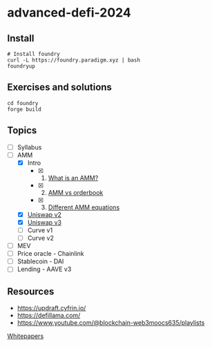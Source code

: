 # advanced-defi-2024

## Install

```shell
# Install foundry
curl -L https://foundry.paradigm.xyz | bash
foundryup
```

## Exercises and solutions

```shell
cd foundry
forge build
```

## Topics

-   [ ] Syllabus
-   [ ] AMM
    -   [x] Intro
        -   [x] 1. [What is an AMM?](./topics/amm/intro/what_is_amm.md)
        -   [x] 2. [AMM vs orderbook](./topics/amm/intro/amm_order_book.md)
        -   [x] 3. [Different AMM equations](./topics/amm/intro/amm_equations.md)
    -   [x] [Uniswap v2](./uniswap-v2.md)
    -   [x] [Uniswap v3](./uniswap-v3.md)
    -   [ ] Curve v1
    -   [ ] Curve v2
-   [ ] MEV
-   [ ] Price oracle - Chainlink
-   [ ] Stablecoin - DAI
-   [ ] Lending - AAVE v3

## Resources

-   https://updraft.cyfrin.io/
-   https://defillama.com/
-   https://www.youtube.com/@blockchain-web3moocs635/playlists

[Whitepapers](./whitepapers)
